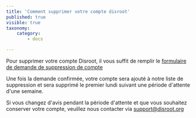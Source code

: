 ```yaml
---
title: 'Comment supprimer votre compte disroot'
published: true
visible: true
taxonomy:
    category:
        - docs

---
```


Pour supprimer votre compte Disroot, il vous suffit de remplir le [formulaire de demande de suppression de compte](https://disroot.org/forms/delete-account-form)

Une fois la demande confirmée, votre compte sera ajouté à notre liste de suppression et sera supprimé le premier lundi suivant une période d'attente d'une semaine.

Si vous changez d'avis pendant la période d'attente et que vous souhaitez conserver votre compte, veuillez nous contacter via support@disroot.org
